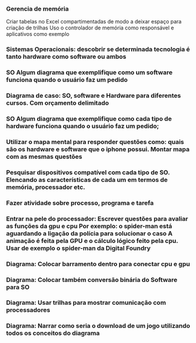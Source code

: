 ### Gerencia de memória 

Criar tabelas no Excel compartimentadas de modo a deixar espaço para criação de trilhas
Uso o controlador de memória como responsável e aplicativos como exemplo

### Sistemas Operacionais: descobrir se determinada tecnologia é tanto hardware como software ou ambos

### SO Algum diagrama que exemplifique como um software funciona quando o usuário faz um pedido

### Diagrama de caso: SO, software e Hardware para diferentes cursos. Com orçamento delimitado

### SO Algum diagrama que exemplifique como cada tipo de hardware funciona quando o usuário faz um pedido;

### Utilizar o mapa mental para responder questões como: quais são os hardware e software que o iphone possui. Montar mapa com as mesmas questões

### Pesquisar dispositivos compatível com cada tipo de SO. Elencando as características de cada um em termos de memória, processador etc.

### Fazer atividade sobre processo, programa e tarefa

### Entrar na pele do processador: Escrever questões para avaliar as funções da gpu e cpu Por exemplo: o spider-man está aguardando a ligação da polícia para solucionar o caso A animação é feita pela GPU e o cálculo lógico feito pela cpu. Usar de exemplo o spider-man da Digital Foundry

### Diagrama: Colocar barramento dentro para conectar cpu e gpu

### Diagrama: Colocar também conversão binária do Software para SO

### Diagrama: Usar trilhas para mostrar comunicação com processadores

### Diagrama: Narrar como seria o download de um jogo utilizando todos os conceitos do diagrama
